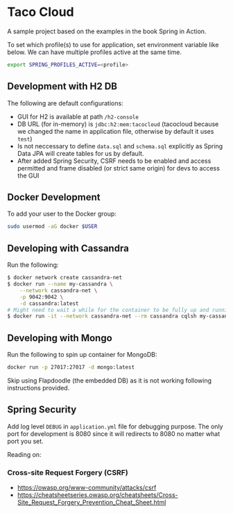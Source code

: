 # Taco Cloud

A sample project based on the examples in the book Spring in Action.

To set which profile(s) to use for application, set environment variable like below. We can have multiple profiles active at the same time.

```sh
export SPRING_PROFILES_ACTIVE=<profile>
```

## Development with H2 DB

The following are default configurations:

- GUI for H2 is available at path `/h2-console`
- DB URL (for in-memory) is `jdbc:h2:mem:tacocloud` (tacocloud because we changed the name in application file, otherwise by default it uses `test`)
- Is not neccessary to define `data.sql` and `schema.sql` explicitly as Spring Data JPA will create tables for us by default.
- After added Spring Security, CSRF needs to be enabled and access permitted and frame disabled (or strict same origin) for devs to access the GUI

## Docker Development

To add your user to the Docker group:

```sh
sudo usermod -aG docker $USER
```

## Developing with Cassandra

Run the following:

```sh
$ docker network create cassandra-net
$ docker run --name my-cassandra \
    --network cassandra-net \
    -p 9042:9042 \
    -d cassandra:latest
# Might need to wait a while for the container to be fully up and running
$ docker run -it --network cassandra-net --rm cassandra cqlsh my-cassandra
```

## Developing with Mongo

Run the following to spin up container for MongoDB:

```sh
docker run -p 27017:27017 -d mongo:latest
```

Skip using Flapdoodle (the embedded DB) as it is not working following instructions provided.

## Spring Security

Add log level `DEBUG` in `application.yml` file for debugging purpose.
The only port for development is 8080 since it will redirects to 8080 no matter what port you set.

Reading on:

### Cross-site Request Forgery (CSRF)

- https://owasp.org/www-community/attacks/csrf
- https://cheatsheetseries.owasp.org/cheatsheets/Cross-Site_Request_Forgery_Prevention_Cheat_Sheet.html